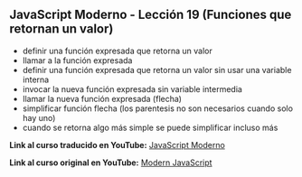 ## JavaScript Moderno - Lección 19 (Funciones que retornan un valor)

* definir una función expresada que retorna un valor
* llamar a la función expresada
* definir una función expresada que retorna un valor sin usar una variable interna
* invocar la nueva función expresada sin variable intermedia
* llamar la nueva función expresada (flecha)
* simplificar función flecha (los parentesis no son necesarios cuando solo hay uno)
* cuando se retorna algo más simple se puede simplificar incluso más


**Link al curso traducido en YouTube:** [JavaScript Moderno](https://www.youtube.com/channel/UCuSHTq2yiCY5QBNoEXv8JpA/)

**Link al curso original en YouTube:** [Modern JavaScript](https://www.youtube.com/playlist?list=PL4cUxeGkcC9haFPT7J25Q9GRB_ZkFrQAc)
